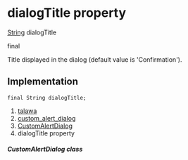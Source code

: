
<div>

# dialogTitle property

</div>


[String](https://api.flutter.dev/flutter/dart-core/String-class.html)
dialogTitle


final




Title displayed in the dialog (default value is \'Confirmation\').



## Implementation

``` language-dart
final String dialogTitle;
```







1.  [talawa](../../index.html)
2.  [custom_alert_dialog](../../widgets_custom_alert_dialog/)
3.  [CustomAlertDialog](../../widgets_custom_alert_dialog/CustomAlertDialog-class.html)
4.  dialogTitle property

##### CustomAlertDialog class







